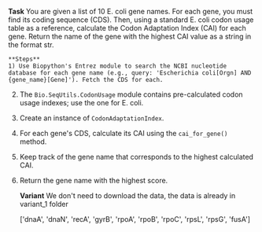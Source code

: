 **Task**
    You are given a list of 10 E. coli gene names. For each gene, you must find its coding sequence (CDS). Then, using a standard E. coli codon usage table as a reference, calculate the Codon Adaptation Index (CAI) for each gene. Return the name of the gene with the highest CAI value as a string in the format <answer>str</answer>.

    **Steps**
    1) Use Biopython's Entrez module to search the NCBI nucleotide database for each gene name (e.g., query: 'Escherichia coli[Orgn] AND {gene_name}[Gene]'). Fetch the CDS for each.
2) The `Bio.SeqUtils.CodonUsage` module contains pre-calculated codon usage indexes; use the one for E. coli.
3) Create an instance of `CodonAdaptationIndex`.
4) For each gene's CDS, calculate its CAI using the `cai_for_gene()` method.
5) Keep track of the gene name that corresponds to the highest calculated CAI.
6) Return the gene name with the highest score.

    **Variant**
    We don't need to download the data, the data is already in variant_1 folder

    ['dnaA', 'dnaN', 'recA', 'gyrB', 'rpoA', 'rpoB', 'rpoC', 'rpsL', 'rpsG', 'fusA']

